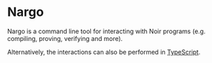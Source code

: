 # Nargo

Nargo is a command line tool for interacting with Noir programs (e.g. compiling, proving, verifying and more).

Alternatively, the interactions can also be performed in [TypeScript](typescript.md).
